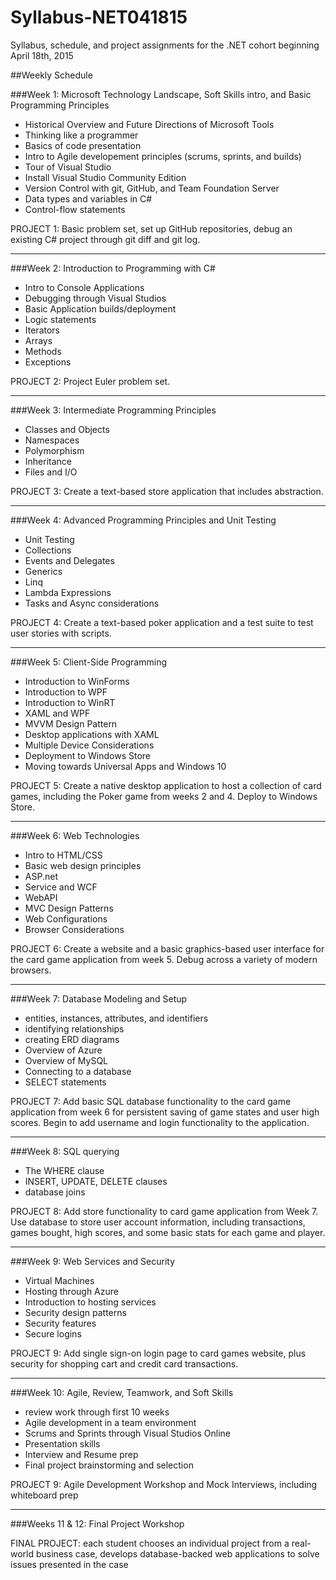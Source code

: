 # Syllabus-NET041815
Syllabus, schedule, and project assignments for the .NET cohort beginning April 18th, 2015


##Weekly Schedule


###Week 1: Microsoft Technology Landscape, Soft Skills intro, and Basic Programming Principles
  + Historical Overview and Future Directions of Microsoft Tools
  + Thinking like a programmer
  + Basics of code presentation
  + Intro to Agile developement principles (scrums, sprints, and builds)
  + Tour of Visual Studio
  + Install Visual Studio Community Edition
  + Version Control with git, GitHub, and Team Foundation Server
  + Data types and variables in C#
  + Control-flow statements

PROJECT 1: Basic problem set, set up GitHub repositories, debug an existing C# project through git diff and git log.

------------

###Week 2: Introduction to Programming with C\#
+ Intro to Console Applications
+ Debugging through Visual Studios
+ Basic Application builds/deployment
+ Logic statements
+ Iterators
+ Arrays
+ Methods
+ Exceptions

PROJECT 2: Project Euler problem set.

-----------

###Week 3: Intermediate Programming Principles
+ Classes and Objects
+ Namespaces
+ Polymorphism
+ Inheritance 
+ Files and I/O

PROJECT 3: Create a text-based store application that includes abstraction.

------------

###Week 4: Advanced Programming Principles and Unit Testing
+ Unit Testing
+ Collections
+ Events and Delegates
+ Generics
+ Linq
+ Lambda Expressions
+ Tasks and Async considerations

PROJECT 4: Create a text-based poker application and a test suite to test user stories with scripts.

-------------

###Week 5: Client-Side Programming
+ Introduction to WinForms
+ Introduction to WPF
+ Introduction to WinRT
+ XAML and WPF
+ MVVM Design Pattern
+ Desktop applications with XAML
+ Multiple Device Considerations
+ Deployment to Windows Store
+ Moving towards Universal Apps and Windows 10

PROJECT 5: Create a native desktop application to host a collection of card games, including the Poker game from weeks 2 and 4. Deploy to Windows Store.

---------------

###Week 6: Web Technologies
+ Intro to HTML/CSS
+ Basic web design principles
+ ASP.net
+ Service and WCF
+ WebAPI
+ MVC Design Patterns
+ Web Configurations
+ Browser Considerations

PROJECT 6: Create a website and a basic graphics-based user interface for the card game application from week 5. Debug across a variety of modern browsers.

-----------

###Week 7: Database Modeling and Setup
+ entities, instances, attributes, and identifiers
+ identifying relationships
+ creating ERD diagrams
+ Overview of Azure
+ Overview of MySQL
+ Connecting to a database
+ SELECT statements

PROJECT 7: Add basic SQL database functionality to the card game application from week 6 for persistent saving of game states and user high scores. Begin to add username and login functionality to the application.

-----------

###Week 8: SQL querying
+ The WHERE clause
+ INSERT, UPDATE, DELETE clauses
+ database joins

PROJECT 8: Add store functionality to card game application from Week 7. Use database to store user account information, including transactions, games bought, high scores, and some basic stats for each game and player.

------------

###Week 9: Web Services and Security
+ Virtual Machines
+ Hosting through Azure
+ Introduction to hosting services
+ Security design patterns
+ Security features
+ Secure logins

PROJECT 9: Add single sign-on login page to card games website, plus security for shopping cart and credit card transactions.

-----------

###Week 10: Agile, Review, Teamwork, and Soft Skills
+ review work through first 10 weeks
+ Agile development in a team environment
+ Scrums and Sprints through Visual Studios Online
+ Presentation skills
+ Interview and Resume prep
+ Final project brainstorming and selection

PROJECT 9: Agile Development Workshop and Mock Interviews, including whiteboard prep

-------------

###Weeks 11 & 12: Final Project Workshop

FINAL PROJECT: each student chooses an individual project from a real-world business case, develops database-backed web applications to solve issues presented in the case

